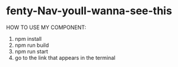 # fenty-Nav-youll-wanna-see-this

HOW TO USE MY COMPONENT:

1. npm install
2. npm run build
3. npm run start
4. go to the link that appears in the terminal
